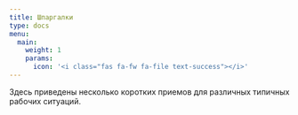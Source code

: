 ```yaml
---
title: Шпаргалки
type: docs
menu:
  main:
    weight: 1
    params:
      icon: '<i class="fas fa-fw fa-file text-success"></i>'
---
```


Здесь приведены несколько коротких приемов для различных типичных рабочих ситуаций.
